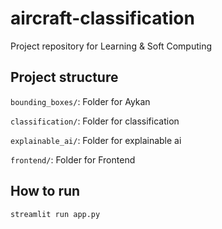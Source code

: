 # aircraft-classification
Project repository for Learning &amp; Soft Computing

## Project structure
`bounding_boxes/`: Folder for Aykan

`classification/`: Folder for classification

`explainable_ai/`: Folder for explainable ai

`frontend/`: Folder for Frontend

## How to run
`streamlit run app.py`